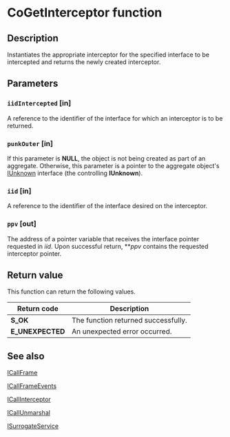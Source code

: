 # CoGetInterceptor function

## Description

Instantiates the appropriate interceptor for the specified interface to be intercepted and returns the newly created interceptor.

## Parameters

### `iidIntercepted` [in]

A reference to the identifier of the interface for which an interceptor is to be returned.

### `punkOuter` [in]

If this parameter is **NULL**, the object is not being created as part of an aggregate. Otherwise, this parameter is a pointer to the aggregate object's [IUnknown](https://learn.microsoft.com/windows/desktop/api/unknwn/nn-unknwn-iunknown) interface (the controlling **IUnknown**).

### `iid` [in]

 A reference to the identifier of the interface desired on the interceptor.

### `ppv` [out]

The address of a pointer variable that receives the interface pointer requested in *iid*. Upon successful return, ***ppv* contains the requested interceptor pointer.

## Return value

This function can return the following values.

| Return code | Description |
| --- | --- |
| **S_OK** | The function returned successfully. |
| **E_UNEXPECTED** | An unexpected error occurred. |

## See also

[ICallFrame](https://learn.microsoft.com/windows/desktop/api/callobj/nn-callobj-icallframe)

[ICallFrameEvents](https://learn.microsoft.com/windows/desktop/api/callobj/nn-callobj-icallframeevents)

[ICallInterceptor](https://learn.microsoft.com/windows/desktop/api/callobj/nn-callobj-icallinterceptor)

[ICallUnmarshal](https://learn.microsoft.com/windows/desktop/api/callobj/nn-callobj-icallunmarshal)

[ISurrogateService](https://learn.microsoft.com/windows/desktop/api/objidl/nn-objidl-isurrogateservice)